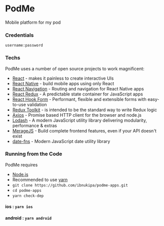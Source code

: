 # PodMe
Mobile platform for my pod

### Credentials
`username:password`

### Techs
PodMe uses a number of open source projects to work magnificent:
* [React](https://reactjs.org) - makes it painless to create interactive UIs
* [React Native](https://facebook.github.io/react-native/) -  build mobile apps using only React
* [React Navigation](https://reactnavigation.org) - Routing and navigation for React Native apps
* [React Redux](https://redux.js.org) - A predictable state container for JavaScript apps
* [React Hook Form](https://react-hook-form.com) - Performant, flexible and extensible forms with easy-to-use validation
* [Redux Toolkit](https://redux-toolkit.js.org) - is intended to be the standard way to write Redux logic
* [Axios](https://github.com/axios/axios) - Promise based HTTP client for the browser and node.js
* [Lodash](https://lodash.com) - A modern JavaScript utility library delivering modularity, performance & extras
* [MerageJS](https://miragejs.com) - Build complete frontend features, even if your API doesn't exist
* [date-fns](https://date-fns.org) - Modern JavaScript date utility library

### Running from the Code
PodMe requires
- [Node.js](https://nodejs.org/)
- Recommended to use [yarn](https://yarnpkg.com)
- `git clone https://github.com/ibnukipa/podme-apps.git`
- `cd podme-apps`
- `yarn check-dep`

#### ios : `yarn ios`
#### android : `yarn android`
